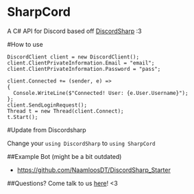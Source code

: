 # SharpCord

A C# API for Discord based off [DiscordSharp](https://github.com/suicvne/DiscordSharp) :3 

#How to use

```
DiscordClient client = new DiscordClient();
client.ClientPrivateInformation.Email = "email";
client.ClientPrivateInformation.Password = "pass";

client.Connected += (sender, e) =>
{
  Console.WriteLine($"Connected! User: {e.User.Username}");
};
client.SendLoginRequest();
Thread t = new Thread(client.Connect);
t.Start();
```

#Update from Discordsharp

Change your `using DiscordSharp` to `using SharpCord`

##Example Bot (might be a bit outdated)
* https://github.com/NaamloosDT/DiscordSharp_Starter 

##Questions?
Come talk to us [here](http://www.discord.gg/h7mJ5x)! <3
